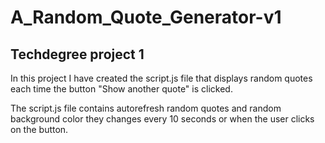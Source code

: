 # A_Random_Quote_Generator-v1

## Techdegree project 1

In this project I have created the script.js file that displays random quotes each time the button "Show another quote" is clicked.

The script.js file contains autorefresh random quotes and random background color they changes every 10 seconds or when the user clicks on the button.
